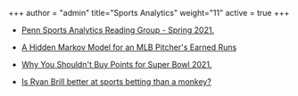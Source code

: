 +++
author = "admin"
title="Sports Analytics"
weight="11"
active = true
+++

* [Penn Sports Analytics Reading Group - Spring 2021.](/sports_analytics_2021s/)

* [A Hidden Markov Model for an MLB Pitcher's Earned Runs](pdf/sports_analytics_2021s/ER_HMM.pdf)

* [Why You Shouldn't Buy Points for Super Bowl 2021.](/dont_buy_points/)

* [Is Ryan Brill better at sports betting than a monkey?](/ryan_vs_monkey/)

<!---
* [Intro to Moneylines and Implied Win Probability.](/pdf/Moneylines.pdf)

* [Intro to the "Expected Profit" Mindset in Gambling.](/pdf/Betting.pdf)
--->

  
